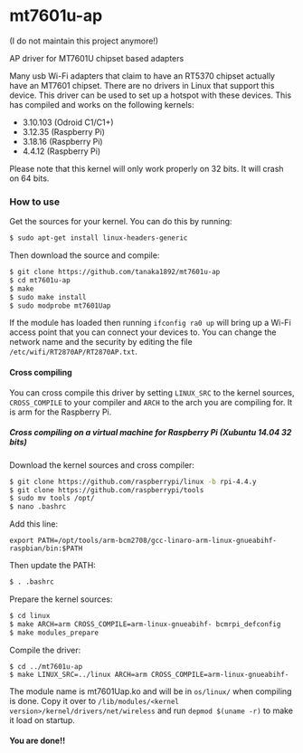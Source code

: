 # mt7601u-ap

(I do not maintain this project anymore!)

AP driver for MT7601U chipset based adapters

Many usb Wi-Fi adapters that claim to have an RT5370 chipset actually have an MT7601 chipset. There are no drivers in Linux that support this device. This driver can be used to set up a hotspot with these devices. This has compiled and works on the following kernels:

- 3.10.103 (Odroid C1/C1+)
- 3.12.35 (Raspberry Pi)
- 3.18.16 (Raspberry Pi)
- 4.4.12 (Raspberry Pi)

Please note that this kernel will only work properly on 32 bits. It will crash on 64 bits.

### How to use
Get the sources for your kernel. You can do this by running:
````sh
$ sudo apt-get install linux-headers-generic
````
Then download the source and compile:
````sh
$ git clone https://github.com/tanaka1892/mt7601u-ap
$ cd mt7601u-ap
$ make
$ sudo make install
$ sudo modprobe mt7601Uap
````

If the module has loaded then running `ifconfig ra0 up` will bring up a Wi-Fi access point that you can connect your devices to.
You can change the network name and the security by editing the file `/etc/wifi/RT2870AP/RT2870AP.txt`.

#### Cross compiling
You can cross compile this driver by setting `LINUX_SRC` to the kernel sources, `CROSS_COMPILE` to your compiler and `ARCH` to the arch you are compiling for. It is arm for the Raspberry Pi.

##### Cross compiling on a virtual machine for Raspberry Pi (Xubuntu 14.04 32 bits)
Download the kernel sources and cross compiler:
````sh
$ git clone https://github.com/raspberrypi/linux -b rpi-4.4.y
$ git clone https://github.com/raspberrypi/tools
$ sudo mv tools /opt/
$ nano .bashrc
````
Add this line:
````
export PATH=/opt/tools/arm-bcm2708/gcc-linaro-arm-linux-gnueabihf-raspbian/bin:$PATH
````
Then update the PATH:
````sh
$ . .bashrc
````
Prepare the kernel sources:
````sh
$ cd linux
$ make ARCH=arm CROSS_COMPILE=arm-linux-gnueabihf- bcmrpi_defconfig
$ make modules_prepare
````
Compile the driver:
````
$ cd ../mt7601u-ap
$ make LINUX_SRC=../linux ARCH=arm CROSS_COMPILE=arm-linux-gnueabihf-
````
The module name is mt7601Uap.ko and will be in `os/linux/` when compiling is done. Copy it over to `/lib/modules/<kernel version>/kernel/drivers/net/wireless` and run `depmod $(uname -r)` to make it load on startup.
#### You are done!!

